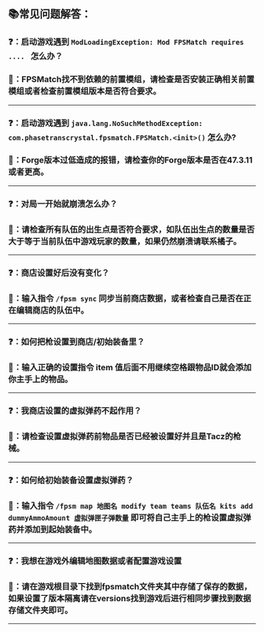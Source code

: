 ## 📚常见问题解答：
### ❓：启动游戏遇到 `ModLoadingException: Mod FPSMatch requires .... ` 怎么办？
### 🍊：FPSMatch找不到依赖的前置模组，请检查是否安装正确相关前置模组或者检查前置模组版本是否符合要求。

---
### ❓：启动游戏遇到 `java.lang.NoSuchMethodException: com.phasetranscrystal.fpsmatch.FPSMatch.<init>()` 怎么办?
### 🍊：Forge版本过低造成的报错，请检查你的Forge版本是否在47.3.11或者更高。

---
### ❓：对局一开始就崩溃怎么办？
### 🍊：请检查所有队伍的出生点是否符合要求，如队伍出生点的数量是否大于等于当前队伍中游戏玩家的数量，如果仍然崩溃请联系橘子。

---
### ❓：商店设置好后没有变化？
### 🍊：输入指令 `/fpsm sync` 同步当前商店数据，或者检查自己是否在正在编辑商店的队伍中。

---
### ❓：如何把枪设置到商店/初始装备里？
### 🍊：输入正确的设置指令 item 值后面不用继续空格跟物品ID就会添加你主手上的物品。

---
### ❓：我商店设置的虚拟弹药不起作用？
### 🍊：请检查设置虚拟弹药前物品是否已经被设置好并且是Tacz的枪械。

---
### ❓：如何给初始装备设置虚拟弹药？
### 🍊：输入指令 `/fpsm map 地图名 modify team teams 队伍名 kits add dummyAmmoAmount 虚拟弹匣子弹数量` 即可将自己主手上的枪设置虚拟弹药并添加到起始装备中。

---
### ❓：我想在游戏外编辑地图数据或者配置游戏设置
### 🍊：请在游戏根目录下找到fpsmatch文件夹其中存储了保存的数据，如果设置了版本隔离请在versions找到游戏后进行相同步骤找到数据存储文件夹即可。

---